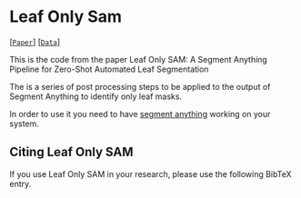 # Leaf Only Sam

[[`Paper`]()] [[`Data`]()]


This is the code from the paper Leaf Only SAM: A Segment Anything Pipeline for Zero-Shot Automated Leaf Segmentation

The is a series of post processing steps to be applied to the output of Segment Anything to identify only leaf masks.  

In order to use it you need to have [segment anything](https://github.com/facebookresearch/segment-anything) working on your system.

## Citing Leaf Only SAM

If you use Leaf Only SAM in your research, please use the following BibTeX entry.

```

```
